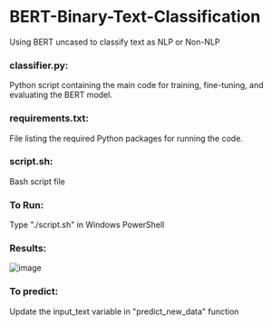 # BERT-Binary-Text-Classification
Using BERT uncased to classify text as NLP or Non-NLP

### classifier.py: 

  Python script containing the main code for training, fine-tuning, and evaluating the BERT model.
  
### requirements.txt:

  File listing the required Python packages for running the code.

### script.sh:

  Bash script file 

### To Run:

  Type "./script.sh" in Windows PowerShell

### Results:

![image](https://github.com/SharmithaYazhini/BERT-Binary-Text-Classification/assets/104150250/3d997183-daf5-49e1-bab7-74df18abe8d5)

### To predict:

  Update the input_text variable in "predict_new_data" function



